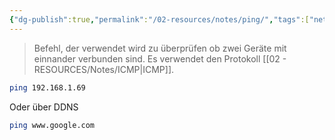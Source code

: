 ```yaml
---
{"dg-publish":true,"permalink":"/02-resources/notes/ping/","tags":["netzwerk","linux/command","windows/command"],"noteIcon":"","updated":"2025-07-12T13:31:41.327+02:00"}
---
```


> Befehl, der verwendet wird zu überprüfen ob zwei Geräte mit einnander verbunden sind.
> Es verwendet den Protokoll [[02 - RESOURCES/Notes/ICMP\|ICMP]].


```sh
ping 192.168.1.69
```
Oder über DDNS
```sh
ping www.google.com
```